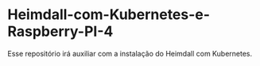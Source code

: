 # Heimdall-com-Kubernetes-e-Raspberry-PI-4
Esse repositório irá auxiliar com a instalação do Heimdall com Kubernetes.
